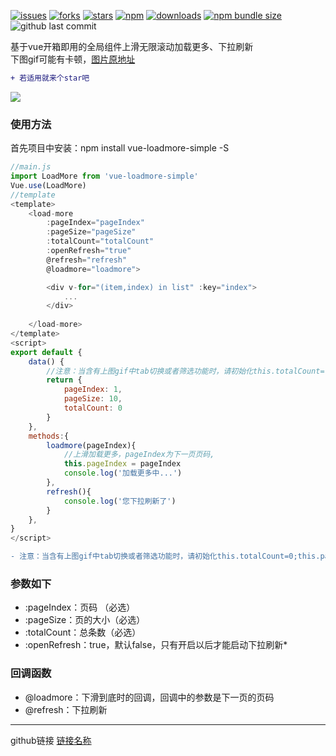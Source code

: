 [![issues](https://img.shields.io/github/issues/tanagang/vue-loadmore-simple)](https://github.com/tanagang/vue-loadmore-simple/issues)
[![forks](https://img.shields.io/github/forks/tanagang/vue-loadmore-simple)](https://github.com/tanagang/vue-loadmore-simple)
[![stars](https://img.shields.io/github/stars/tanagang/vue-loadmore-simple)](https://github.com/tanagang/vue-loadmore-simple)
[![npm](https://img.shields.io/npm/v/vue-loadmore-simple)](https://www.npmjs.com/package/vue-loadmore-simple)
[![downloads](https://img.shields.io/npm/dm/vue-loadmore-simple.svg)](https://www.npmjs.com/package/vue-loadmore-simple)
[![npm bundle size](https://img.shields.io/bundlephobia/minzip/vue-loadmore-simple)](https://www.npmjs.com/package/vue-loadmore-simple)
![github last commit](https://img.shields.io/github/last-commit/tanagang/vue-loadmore-simple)


基于vue开箱即用的全局组件上滑无限滚动加载更多、下拉刷新  
下图gif可能有卡顿，[图片原地址](https://file.40017.cn/tcyp/tz/refresh2.gif)  
```diff
+ 若适用就来个star吧
```

  ![](https://file.40017.cn/tcyp/tz/refresh2.gif)

### 使用方法
首先项目中安装：npm install vue-loadmore-simple -S
```javascript
//main.js
import LoadMore from 'vue-loadmore-simple'
Vue.use(LoadMore)
//template
<template>
    <load-more 
        :pageIndex="pageIndex" 
        :pageSize="pageSize" 
        :totalCount="totalCount" 
        :openRefresh="true"
        @refresh="refresh"
        @loadmore="loadmore">

        <div v-for="(item,index) in list" :key="index">
            ...
        </div>
        
    </load-more>
</template>
<script>
export default {
    data() {
        //注意：当含有上图gif中tab切换或者筛选功能时，请初始化this.totalCount=-1;this.pageIndex=1
        return {
            pageIndex: 1,
            pageSize: 10,
            totalCount: 0
        }
    },
    methods:{
        loadmore(pageIndex){
            //上滑加载更多，pageIndex为下一页页码,
            this.pageIndex = pageIndex
            console.log('加载更多中...')
        },
        refresh(){
            console.log('您下拉刷新了')
        }
    },
}
</script>

```
```diff
- 注意：当含有上图gif中tab切换或者筛选功能时，请初始化this.totalCount=0;this.pageIndex=1 
```
### 参数如下
  *  :pageIndex：页码 （必选）
  *  :pageSize：页的大小（必选）
  *  :totalCount：总条数（必选）
  *  :openRefresh：true，默认false，只有开启以后才能启动下拉刷新* 
 
### 回调函数
  *  @loadmore：下滑到底时的回调，回调中的参数是下一页的页码
  *  @refresh：下拉刷新

***
github链接
[链接名称](https://github.com/tanagag/vue-loadmore-simple)
